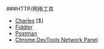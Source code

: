 ###HTTP/网络工具

* [Charles](http://www.charlesproxy.com/) [$]
* [Fiddler](http://www.telerik.com/fiddler)
* [Postman](https://www.getpostman.com/)
* [Chrome DevTools Network Panel](https://developers.google.com/web/tools/chrome-devtools/profile/network-performance/resource-loading)